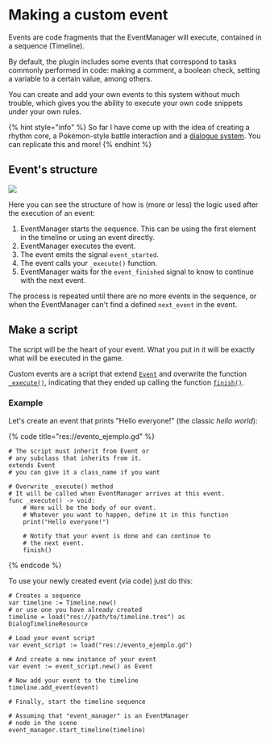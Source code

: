 # Making a custom event

Events are code fragments that the EventManager will execute, contained in a sequence (Timeline).

By default, the plugin includes some events that correspond to tasks commonly performed in code: making a comment, a boolean check, setting a variable to a certain value, among others.

You can create and add your own events to this system without much trouble, which gives you the ability to execute your own code snippets under your own rules.

{% hint style="info" %}
So far I have come up with the idea of creating a rhythm core, a Pokémon-style battle interaction and a [dialogue system](https://github.com/AnidemDex/Godot-DialogPlugin). You can replicate this and more!
{% endhint %}

## Event's structure

![](../.gitbook/assets/EventBehaviour.png)

Here you can see the structure of how is (more or less) the logic used after the execution of an event:

1. EventManager starts the sequence. This can be using the first element in the timeline or using an event directly.
2. EventManager executes the event.
3. The event emits the signal `event_started`.
4. The event calls your `_execute()` function.
5. EventManager waits for the `event_finished` signal to know to continue with the next event.

The process is repeated until there are no more events in the sequence, or when the EventManager can't find a defined `next_event` in the event.

## Make a script

The script will be the heart of your event. What you put in it will be exactly what will be executed in the game.

Custom events are a script that extend [`Event`](../docs/class-event.md) and overwrite the function [`_execute()`](../docs/class-event.md#void-\_execute), indicating that they ended up calling the function [`finish()`](../docs/class-event.md#void-finish).

### Example

Let's create an event that prints "Hello everyone!" (the classic _hello world_):

{% code title="res://evento_ejemplo.gd" %}
```gdscript
# The script must inherit from Event or
# any subclass that inherits from it.
extends Event
# you can give it a class_name if you want

# Overwrite _execute() method
# It will be called when EventManager arrives at this event.
func _execute() -> void:
    # Here will be the body of our event.
    # Whatever you want to happen, define it in this function
    print("Hello everyone!")
    
    # Notify that your event is done and can continue to
    # the next event.
    finish()
```
{% endcode %}

To use your newly created event (via code) just do this:

```gdscript
# Creates a sequence
var timeline := Timeline.new()
# or use one you have already created
timeline = load("res://path/to/timeline.tres") as DialogTimelineResource

# Load your event script
var event_script := load("res://evento_ejemplo.gd")

# And create a new instance of your event
var event := event_script.new() as Event

# Now add your event to the timeline
timeline.add_event(event)

# Finally, start the timeline sequence

# Assuming that "event_manager" is an EventManager
# node in the scene
event_manager.start_timeline(timeline)
```
